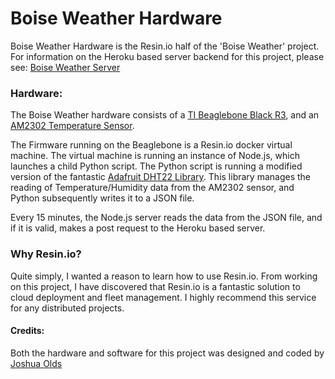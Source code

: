 # Boise Weather Hardware

Boise Weather Hardware is the Resin.io half of the 'Boise Weather' project. For information on the Heroku based server backend for this project, please see: [Boise Weather Server](https://github.com/JoshOlds/weatherstation-server)



### Hardware:
The Boise Weather hardware consists of a [TI Beaglebone Black R3](http://beagleboard.org/bone), and an [AM2302 Temperature Sensor](https://www.adafruit.com/product/385).

The Firmware running on the Beaglebone is a Resin.io docker virtual machine. The virtual machine is running an instance of Node.js, which launches a child Python script. The Python script is running a modified version of the fantastic [Adafruit DHT22 Library](https://github.com/adafruit/DHT-sensor-library). This library manages the reading of Temperature/Humidity data from the AM2302 sensor, and Python subsequently writes it to a JSON file.

Every 15 minutes, the Node.js server reads the data from the JSON file, and if it is valid, makes a post request to the Heroku based server. 

### Why Resin.io?
Quite simply, I wanted a reason to learn how to use Resin.io. From working on this project, I have discovered that Resin.io is a fantastic solution to cloud deployment and fleet management. I highly recommend this service for any distributed projects.

#### Credits:
Both the hardware and software for this project was designed and coded by [Joshua Olds](https://www.linkedin.com/in/joshua-olds-91499b122)